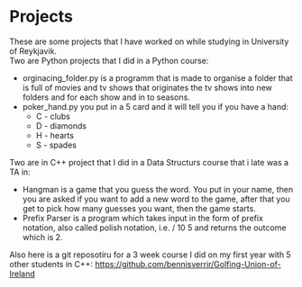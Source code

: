 # Projects
These are some projects that I have worked on while studying in University of Reykjavik.   
Two are Python projects that I did in a Python course:   
* orginacing_folder.py is a programm that is made to organise a folder that is full of movies and tv shows that originates the tv shows into new folders and for each show and in to seasons.
* poker_hand.py you put in a 5 card and it will tell you if you have a hand:
  - C - clubs
  - D - diamonds
  - H - hearts
  - S - spades  
  

Two are in C++ project that I did in a Data Structurs course that i late was a TA in:
* Hangman is a game that you guess the word. You put in your name, then you are asked if you want to add a new word to the game, after that you get to pick how many guesses you want, then the game starts.
* Prefix Parser is a program which takes input in the form of prefix notation, also called polish notation, i.e. / 10 5 and returns the outcome which is 2.  


Also here is a git reposotiru for a 3 week course I did on my first year with 5 other students in C++: https://github.com/bennisverrir/Golfing-Union-of-Ireland
